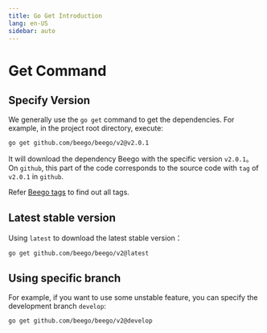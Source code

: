 ```yaml
---
title: Go Get Introduction
lang: en-US
sidebar: auto
---
```


# Get Command

## Specify Version

We generally use the `go get` command to get the dependencies. For example, in the project root directory, execute:

```shell
go get github.com/beego/beego/v2@v2.0.1
```

It will download the dependency Beego with the specific version `v2.0.1`。On `github`, this part of the code corresponds to the source code with `tag` of `v2.0.1` in `github`.

Refer [Beego tags](https://github.com/beego/beego/tags) to find out all tags.

## Latest stable version

Using `latest` to download the latest stable version：

```shell
go get github.com/beego/beego/v2@latest
```

## Using specific branch

For example, if you want to use some unstable feature, you can specify the development branch `develop`:

```shell
go get github.com/beego/beego/v2@develop
```
